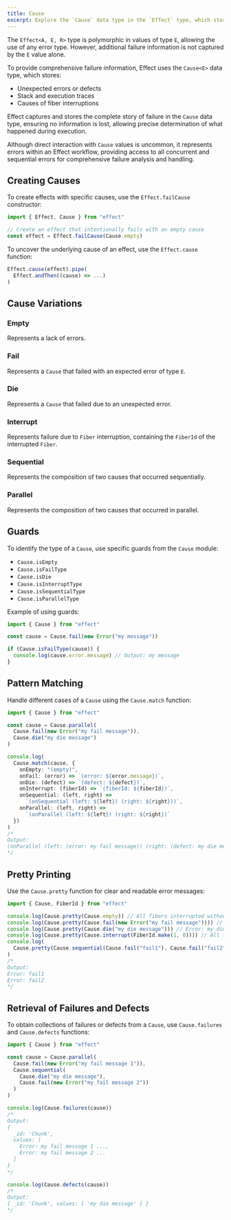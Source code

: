 ```yaml
---
title: Cause
excerpt: Explore the `Cause` data type in the `Effect` type, which stores comprehensive information about failures, including unexpected errors, stack traces, and fiber interruption causes. Learn how `Cause` ensures no failure information is lost, providing a complete story for precise error analysis and handling in your codebase. Discover various causes such as Empty, Fail, Die, Interrupt, Sequential, and Parallel, each representing different error scenarios within the `Effect` workflow.
---
```


The `Effect<A, E, R>` type is polymorphic in values of type `E`, allowing the use of any error type. However, additional failure information is not captured by the `E` value alone.

To provide comprehensive failure information, Effect uses the `Cause<E>` data type, which stores:

- Unexpected errors or defects
- Stack and execution traces
- Causes of fiber interruptions

Effect captures and stores the complete story of failure in the `Cause` data type, ensuring no information is lost, allowing precise determination of what happened during execution.

Although direct interaction with `Cause` values is uncommon, it represents errors within an Effect workflow, providing access to all concurrent and sequential errors for comprehensive failure analysis and handling.

## Creating Causes

To create effects with specific causes, use the `Effect.failCause` constructor:

```ts
import { Effect, Cause } from "effect"

// Create an effect that intentionally fails with an empty cause
const effect = Effect.failCause(Cause.empty)
```

To uncover the underlying cause of an effect, use the `Effect.cause` function:

```ts
Effect.cause(effect).pipe(
  Effect.andThen((cause) => ...)
)
```

## Cause Variations

### Empty

Represents a lack of errors.

### Fail

Represents a `Cause` that failed with an expected error of type `E`.

### Die

Represents a `Cause` that failed due to an unexpected error.

### Interrupt

Represents failure due to `Fiber` interruption, containing the `FiberId` of the interrupted `Fiber`.

### Sequential

Represents the composition of two causes that occurred sequentially.

### Parallel

Represents the composition of two causes that occurred in parallel.

## Guards

To identify the type of a `Cause`, use specific guards from the `Cause` module:

- `Cause.isEmpty`
- `Cause.isFailType`
- `Cause.isDie`
- `Cause.isInterruptType`
- `Cause.isSequentialType`
- `Cause.isParallelType`

Example of using guards:

```ts
import { Cause } from "effect"

const cause = Cause.fail(new Error("my message"))

if (Cause.isFailType(cause)) {
  console.log(cause.error.message) // Output: my message
}
```

## Pattern Matching

Handle different cases of a `Cause` using the `Cause.match` function:

```ts
import { Cause } from "effect"

const cause = Cause.parallel(
  Cause.fail(new Error("my fail message")),
  Cause.die("my die message")
)

console.log(
  Cause.match(cause, {
    onEmpty: "(empty)",
    onFail: (error) => `(error: ${error.message})`,
    onDie: (defect) => `(defect: ${defect})`,
    onInterrupt: (fiberId) => `(fiberId: ${fiberId})`,
    onSequential: (left, right) =>
      `(onSequential (left: ${left}) (right: ${right}))`,
    onParallel: (left, right) =>
      `(onParallel (left: ${left}) (right: ${right})`
  })
)
/*
Output:
(onParallel (left: (error: my fail message)) (right: (defect: my die message))
*/
```

## Pretty Printing

Use the `Cause.pretty` function for clear and readable error messages:

```ts
import { Cause, FiberId } from "effect"

console.log(Cause.pretty(Cause.empty)) // All fibers interrupted without errors.
console.log(Cause.pretty(Cause.fail(new Error("my fail message")))) // Error: my fail message
console.log(Cause.pretty(Cause.die("my die message"))) // Error: my die message
console.log(Cause.pretty(Cause.interrupt(FiberId.make(1, 0)))) // All fibers interrupted without errors.
console.log(
  Cause.pretty(Cause.sequential(Cause.fail("fail1"), Cause.fail("fail2")))
)
/*
Output:
Error: fail1
Error: fail2
*/
```

## Retrieval of Failures and Defects

To obtain collections of failures or defects from a `Cause`, use `Cause.failures` and `Cause.defects` functions:

```ts
import { Cause } from "effect"

const cause = Cause.parallel(
  Cause.fail(new Error("my fail message 1")),
  Cause.sequential(
    Cause.die("my die message"),
    Cause.fail(new Error("my fail message 2"))
  )
)

console.log(Cause.failures(cause))
/*
Output:
{
  _id: 'Chunk',
  values: [
    Error: my fail message 1 ...,
    Error: my fail message 2 ...
  ]
}
*/

console.log(Cause.defects(cause))
/*
Output:
{ _id: 'Chunk', values: [ 'my die message' ] }
*/